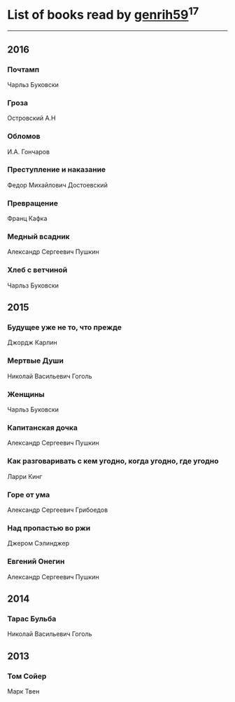 # List of books read by [genrih59](https://www.facebook.com/app_scoped_user_id/872361436199401/)<sup>17</sup>
---

## 2016

### Почтамп
Чарльз Буковски


### Гроза
Островский А.Н


### Обломов
И.А. Гончаров


### Преступление и наказание
Федор Михайлович Достоевский


### Превращение
Франц Кафка


### Медный всадник
Александр Сергеевич Пушкин


### Хлеб с ветчиной
Чарльз Буковски



## 2015

### Будущее уже не то, что прежде
Джордж Карлин


### Мертвые Души
Николай Васильевич Гоголь


### Женщины
Чарльз Буковски


### Капитанская дочка
Александр Сергеевич Пушкин


### Как разговаривать с кем угодно, когда угодно, где угодно
Ларри Кинг


### Горе от ума
Александр Сергеевич Грибоедов


### Над пропастью во ржи
Джером Сэлинджер


### Евгений Онегин
Александр Сергеевич Пушкин



## 2014

### Тарас Бульба
Николай Васильевич Гоголь



## 2013

### Том Сойер
Марк Твен



